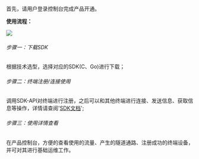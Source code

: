 首先，请用户登录控制台完成产品开通。

**使用流程：**

![](F:\work\EdgeComputing\边缘网络隧道(ent)\pic\快速开始.png)

###### 步骤一：下载SDK

根据技术选型，选择对应的SDK(C、Go)进行下载；

###### 步骤二：终端注册/连接使用

调用SDK-API对终端进行注册，之后可以和其他终端进行连接、发送信息、获取信息等操作，详情请查阅'[SDK文档]()';

###### 步骤三：使用详情查看

在产品控制台，方便的查看使用的流量、产生的隧道通路、注册成功的终端设备，并可对其进行基础运维工作。

